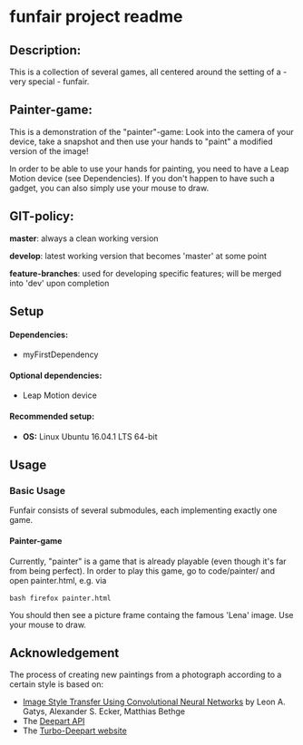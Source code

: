 funfair project readme
====================

Description:
-----------------

This is a collection of several games, all centered around the setting of a - very special - funfair.


Painter-game:
-------------
This is a demonstration of the "painter"-game: Look into the camera of your device, take a 
snapshot and then use your hands to "paint" a modified version of the image!

<p align="center"
![painter-demo-video](documentation/videos/painter.gif)
</p>

In order to be able to use your hands for painting, you need to have a Leap Motion device
 (see Dependencies). If you don't happen to have such a gadget, you can also
simply use your mouse to draw.

GIT-policy:
--------------

**master**: always a clean working version

**develop**: latest working version that becomes 'master' at some point

**feature-branches**: used for developing specific features; will be merged into 'dev' upon completion


## Setup
#### Dependencies:
* myFirstDependency


#### Optional dependencies:
* Leap Motion device

#### Recommended setup:
* **OS:** Linux Ubuntu 16.04.1 LTS 64-bit


## Usage
### Basic Usage
Funfair consists of several submodules, each implementing exactly one game. 

#### Painter-game
Currently, "painter" is a game that is already playable (even though it's far from being perfect).
 In order to play this game, go to code/painter/ and open painter.html, e.g. via
```
bash firefox painter.html
```
You should then see a picture frame containg the famous 'Lena' image. Use your mouse to draw.

## Acknowledgement

The process of creating new paintings from a photograph according to a certain style is based on:
* [Image Style Transfer Using Convolutional Neural Networks](http://www.cv-foundation.org/openaccess/content_cvpr_2016/papers/Gatys_Image_Style_Transfer_CVPR_2016_paper.pdf)
by Leon A. Gatys, Alexander S. Ecker, Matthias Bethge
* The [Deepart API](https://github.com/deepart-io/deepart-api)
* The [Turbo-Deepart website](http://turbo.deepart.io/)

